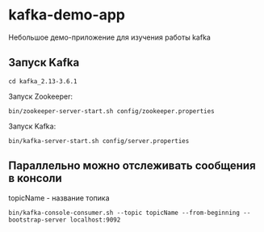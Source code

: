 # kafka-demo-app

Небольшое демо-приложение для изучения работы kafka

## Запуск Kafka
```
cd kafka_2.13-3.6.1
```
Запуск Zookeeper:
```
bin/zookeeper-server-start.sh config/zookeeper.properties
```
Запуск Kafka:
```
bin/kafka-server-start.sh config/server.properties
```

## Параллельно можно отслеживать сообщения в консоли

topicName - название топика

```
bin/kafka-console-consumer.sh --topic topicName --from-beginning --bootstrap-server localhost:9092
```
